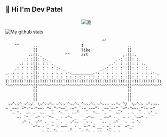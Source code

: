 ## 👋 Hi I'm Dev Patel

<div align="center">
    <a href="https://devarshi-ap.vercel.app/">
        <img alt="😵" src="https://devarshi-ap.vercel.app/me-2.svg" />
    </a>
</div>

![My github stats](https://github-readme-stats.vercel.app/api?username=devarshi-ap&show_icons=true&theme=dracula&hide=stars,issues)


```ascii
                                          ^^
    ^^      ..                   I                   ..
            []                   like                []
          .:[]:_          ^^     art               ,:[]:.
        .: :[]: :-.                             ,-: :[]: :.
      .: : :[]: : :`._                       ,.': : :[]: : :.
    .: : : :[]: : : : :-._               _,-: : : : :[]: : : :.
_..: : : : :[]: : : : : : :-._________.-: : : : : : :[]: : : : :-._
_:_:_:_:_:_:[]:_:_:_:_:_:_:_:_:_:_:_:_:_:_:_:_:_:_:_:[]:_:_:_:_:_:_
!!!!!!!!!!!![]!!!!!!!!!!!!!!!!!!!!!!!!!!!!!!!!!!!!!!![]!!!!!!!!!!!!!
^^^^^^^^^^^^[]^^^^^^^^^^^^^^^^^^^^^^^^^^^^^^^^^^^^^^^[]^^^^^^^^^^^^^
            []                                       []
            []                                       []
            []                                       []
 ~~^-~^_~^~/  \~^-~^~_~^-~_^~-^~_^~~-^~_~^~-~_~-^~_^/  \~^-~_~^-~~-
~ _~~- ~^-^~-^~~- ^~_^-^~~_ -~^_ -~_-~~^- _~~_~-^_ ~^-^~~-_^-~ ~^
   ~ ^- _~~_-  ~~ _ ~  ^~  - ~~^ _ -  ^~-  ~ _  ~~^  - ~_   - ~^_~
     ~-  ^_  ~^ -  ^~ _ - ~^~ _   _~^~-  _ ~~^ - _ ~ - _ ~~^ -
       ~^ -_ ~^^ -_ ~ _ - _ ~^~-  _~ -_   ~- _ ~^ _ -  ~ ^-
            ~^~ - _ ^ - ~~~ _ - _ ~-^ ~ __- ~_ - ~  ~^_-
                ~ ~- ^~ -  ~^ -  ~ ^~ - ~~  ^~ - ~
```